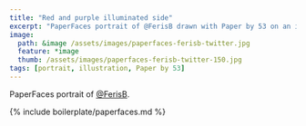 ```yaml
---
title: "Red and purple illuminated side"
excerpt: "PaperFaces portrait of @FerisB drawn with Paper by 53 on an iPad."
image: 
  path: &image /assets/images/paperfaces-ferisb-twitter.jpg 
  feature: *image
  thumb: /assets/images/paperfaces-ferisb-twitter-150.jpg
tags: [portrait, illustration, Paper by 53]
---
```


PaperFaces portrait of [@FerisB](http://twitter.com/FerisB).

{% include boilerplate/paperfaces.md %}
